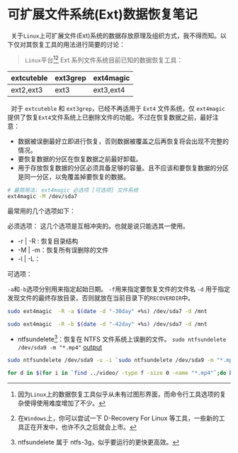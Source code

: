 # 可扩展文件系统(Ext)数据恢复笔记

&nbsp;&nbsp;关于`Linux`上可扩展文件(Ext)系统的数据存放原理及组织方式，我不得而知。以下仅对其恢复工具的用法进行简要的讨论：

> `Linux`平台[^lin][^win]  Ext 系列文件系统目前已知的数据恢复工具：

| extcuteble | ext3grep | ext4magic | 
| --- | --- | --- |
| ext2,ext3 | ext3 | ext3,ext4 |

&nbsp;&nbsp;对于 `extcuteble` 和 `ext3grep`，已经不再适用于 `Ext4` 文件系统，仅 `ext4magic` 提供了恢复`Ext4`文件系统上已删除文件的功能。不过在恢复数据之前，最好注意：

+ 数据被误删最好立即进行恢复，否则数据被覆盖之后再恢复将会出现不完整的情况。
+ 要恢复数据的分区在恢复数据之前最好卸载。
+ 用于存放恢复数据的分区必须具备足够的容量。且不应该和要恢复数据的分区是同一分区，以免覆盖掉要恢复的数据。


```Bash
# 最简用法: ext4magic 必选项 [可选项] 文件系统
ext4magic -M /dev/sda7 

```

最常用的几个选项如下：

必须选项： 这几个选项是互相冲突的。也就是说只能选其一使用。

 + -r | -R : 恢复目录结构
 + -M | -m：恢复所有误删除的文件
 + -l | -L：

可选项：

`-a`和`-b`选项分别用来指定起始日期。
`-f`用来指定要恢复文件的文件名
`-d` 用于指定发现文件的最终存放目录，否则就放在当前目录下的`RECOVERDIR`中。

```Bash
sudo ext4magic  -R -a $(date -d "-30day" +%s) /dev/sda7 -d /mnt

sudo ext4magic  -R -b $(date -d "-42day" +%s) /dev/sda7 -d /mnt
```

[^lin]: 因为`Linux`上的数据恢复工具似乎从未有过图形界面，而命令行工具选项的复杂使得使用难度增加了不少。

[^win]: 在`Windows`上，你可以尝试一下&nbsp;D-Recovery&nbsp;For&nbsp;Linux&nbsp;等工具，一些新的工具正在开发中，也许不久之后就会上市。

+ ntfsundelete[^undelete]：恢复在 NTFS 文件系统上误删的文件。 `sudo ntfsundelete /dev/sda9 -m "*.mp4"` [output](ntfsundelete.logs)

```Bash
sudo ntfsundelete /dev/sda9 -u -i `sudo ntfsundelete /dev/sda9 -m "*.mp4"|sed '1,2d;/^$/d;$d'|cut -d" " -f-1|xargs|tr ' ' ','` -d ./tmp
```

```Bash
for d in $(for i in `find ../video/ -type f -size 0 -name "*.mp4"`;do basename $i;done|xargs);do cp -ibv "$d" ../video/1069/;done`
```

[^ntfs]: 虽然 Linux 内核已经提供了 NTFS 模块，但只能读取 NTFS 文件而不支持写入。如果想要在 NTFS 上创建、删除、更新文件，还要在 Linux 上按安装 ntfs-3g。ntfs-3g 软件包不仅提供了支持 NTFS 读取/写入的模块，还提供了一系列用于 NTFS 的工具集。

[^undelete]: ntfsundelete 属于 ntfs-3g，似乎要运行的更快更高效。

